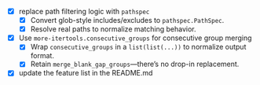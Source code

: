 * [x] replace path filtering logic with `pathspec`
  * [x] Convert glob-style includes/excludes to `pathspec.PathSpec`.
  * [x] Resolve real paths to normalize matching behavior.
* [x] Use `more-itertools.consecutive_groups` for consecutive group merging
  * [x] Wrap `consecutive_groups` in a `list(list(...))` to normalize output format.
  * [x] Retain `merge_blank_gap_groups`—there’s no drop-in replacement.
* [x] update the feature list in the README.md
